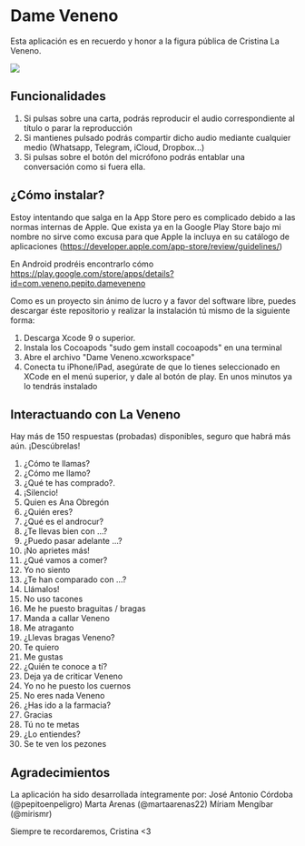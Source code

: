 # Dame Veneno
Esta aplicación es en recuerdo y honor a la figura pública de Cristina La Veneno.

![](https://user-images.githubusercontent.com/14912971/34543526-980a3792-f0e1-11e7-9459-1218635d606e.gif)

## Funcionalidades
1. Si pulsas sobre una carta, podrás reproducir el audio correspondiente al título o parar la reproducción
2. Si mantienes pulsado podrás compartir dicho audio mediante cualquier medio (Whatsapp, Telegram, iCloud, Dropbox...)
3. Si pulsas sobre el botón del micrófono podrás entablar una conversación como si fuera ella.


## ¿Cómo instalar?
Estoy intentando que salga en la App Store pero es complicado debido a las normas internas de Apple. Que exista ya en la Google Play Store bajo mi nombre no sirve como excusa para que Apple la incluya en su catálogo de aplicaciones (https://developer.apple.com/app-store/review/guidelines/)

En Android prodréis encontrarlo cómo https://play.google.com/store/apps/details?id=com.veneno.pepito.dameveneno

Como es un proyecto sin ánimo de lucro y a favor del software libre, puedes descargar éste repositorio y realizar la instalación tú mismo de la siguiente forma:

1. Descarga Xcode 9 o superior.
2. Instala los Cocoapods "sudo gem install cocoapods" en una terminal
3. Abre el archivo "Dame Veneno.xcworkspace"
4. Conecta tu iPhone/iPad, asegúrate de que lo tienes seleccionado en XCode en el menú superior, y dale al botón de play. En unos minutos ya lo tendrás instalado


## Interactuando con La Veneno
Hay más de 150 respuestas (probadas) disponibles, seguro que habrá más aún. ¡Descúbrelas!

1. ¿Cómo te llamas?
2. ¿Cómo me llamo?
3. ¿Qué te has comprado?.
4. ¡Silencio!
5. Quien es Ana Obregón
6. ¿Quién eres?
7. ¿Qué es el androcur?
8. ¿Te llevas bien con ...?
9. ¿Puedo pasar adelante ...?
10. ¡No aprietes más!
11. ¿Qué vamos a comer?
12. Yo no siento
13. ¿Te han comparado con ...?
14. Llámalos!
15. No uso tacones
16. Me he puesto braguitas / bragas
17. Manda a callar Veneno
18. Me atraganto
19. ¿Llevas bragas Veneno?
20. Te quiero
21. Me gustas
22. ¿Quién te conoce a tí?
23. Deja ya de criticar Veneno
24. Yo no he puesto los cuernos
25. No eres nada Veneno
26. ¿Has ido a la farmacia?
27. Gracias
28. Tú no te metas
29. ¿Lo entiendes?
30. Se te ven los pezones


## Agradecimientos
La aplicación ha sido desarrollada íntegramente por:
José Antonio Córdoba (@pepitoenpeligro)
Marta Arenas (@martaarenas22)
Míriam Mengíbar (@mirismr)

Siempre te recordaremos, Cristina <3